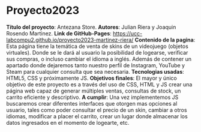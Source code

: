 # Proyecto2023

**Título del proyecto**: Antezana Store.
**Autores**: Julian Riera y Joaquin Rosendo Martinez.
**Link de GitHub-Pages**:  https://ucc-labcompu2.github.io/proyecto2023-martinez-riera/
**Contenido de la pagina**: Esta página tiene la temática de venta de skins de un videojuego (objetos virtuales). Donde se le dará al usuario la posibilidad de logearse, verificar sus compras, o incluso cambiar el idioma a inglés.
Además de contener un apartado donde dejaremos tanto nuestro perfil de Instagram, YouTube y Steam para cualquier consulta que sea necesaria.
**Tecnologias usadas**: HTML5, CSS y próximamente JS.
**Objetivos finales**: El mayor y único objetivo de este proyecto es a través del uso de CSS, HTML y JS crear una página web capaz de generar múltiples ventas, consultas de stock, un carrito eficiente y descriptivo.
**A cumplir**: Una vez implementemos JS buscaremos crear diferentes interfaces que otorgen mas opciones al usuario, tales como poder consultar el precio de un skin, cambiar a otros idiomas, modificar a placer el carrito, crear un lugar donde almacenar los datos ingresados en el momento de logearte, etc.